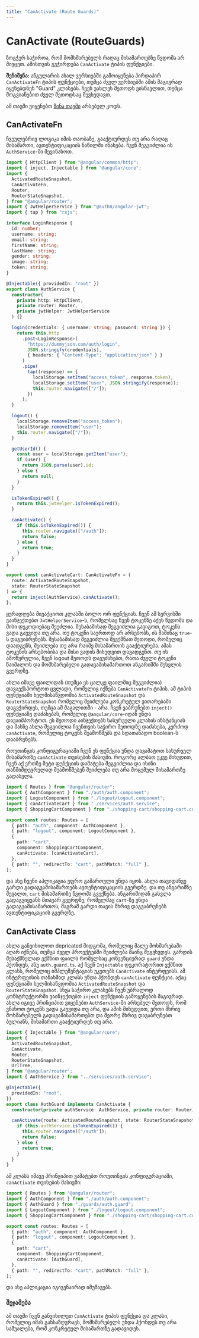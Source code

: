 ```yaml
---
title: "CanActivate (Route Guards)"
---
```


# CanActivate (RouteGuards)

ზოგჭერ საჭიროა, რომ მომხმარებელს რაღაც მისამართებზე წვდომა არ მივცეთ. ამისთვის
გვჭირდება `CanActivate` ტიპის ფუნქციები.

**შენიშვნა:** ანგულარის ახალ ვერსიებში გამოიყენება პირდაპირ `CanActivateFn` ტიპის
ფუნქციები, თუმცა ძველ ვერსიებში ამის მაგივრად იყენებდნენ "Guard" კლასებს. ჩვენ უახლეს
მეთოდს ვისწავლით, თუმცა მოგვიანებით ძველ მეთოდსაც შევხედავთ.

ამ თავში ვიყენებთ [წინა თავში](./jwt-authentication.html) არსებულ კოდს.

## CanActivateFn

ჩვეულებრივ ლოგიკა იმის თაობაზე, გააქტიურდეს თუ არა რაღაც მისამართი, ავთენტიფიკაციის
ნაწილში ინახება. ჩვენ შეგვიძლია ის `AuthService`-ში შევინახოთ.

```ts
import { HttpClient } from "@angular/common/http";
import { inject, Injectable } from "@angular/core";
import {
  ActivatedRouteSnapshot,
  CanActivateFn,
  Router,
  RouterStateSnapshot,
} from "@angular/router";
import { JwtHelperService } from "@auth0/angular-jwt";
import { tap } from "rxjs";

interface LoginResponse {
  id: number;
  username: string;
  email: string;
  firstName: string;
  lastName: string;
  gender: string;
  image: string;
  token: string;
}

@Injectable({ providedIn: "root" })
export class AuthService {
  constructor(
    private http: HttpClient,
    private router: Router,
    private jwtHelper: JwtHelperService
  ) {}

  login(credentials: { username: string; password: string }) {
    return this.http
      .post<LoginResponse>(
        "https://dummyjson.com/auth/login",
        JSON.stringify(credentials),
        { headers: { "Content-Type": "application/json" } }
      )
      .pipe(
        tap((response) => {
          localStorage.setItem("access_token", response.token);
          localStorage.setItem("user", JSON.stringify(response));
          this.router.navigate(["/"]);
        })
      );
  }

  logout() {
    localStorage.removeItem("access_token");
    localStorage.removeItem("user");
    this.router.navigate(["/"]);
  }

  getUserId() {
    const user = localStorage.getItem("user");
    if (user) {
      return JSON.parse(user).id;
    } else {
      return null;
    }
  }

  isTokenExpired() {
    return this.jwtHelper.isTokenExpired();
  }

  canActivate() {
    if (this.isTokenExpired()) {
      this.router.navigate(["/auth"]);
      return false;
    } else {
      return true;
    }
  }
}

export const canActivateCart: CanActivateFn = (
  route: ActivatedRouteSnapshot,
  state: RouterStateSnapshot
) => {
  return inject(AuthService).canActivate();
};
```

ყურადღება მივაქციოთ კლასში ბოლო ორ ფუნქციას. ჩვენ ამ სერვისში ვაინჯექთებთ `JwtHelperService`-ს,
რომელსაც ჩვენ ტოკენზე აქვს წვდომა და მისი დეკოდიებაც შეუძლია. შესაბამისად შეგვიძლია გავიგოთ, ტოკენს
ვადა გაუვიდა თუ არა. თუ ტოკენი საერთოდ არ არსებობს, ის მაშინაც `true`-ს დაგვიბრუნებს.
შესაბამისად შეგვიძლია შევქმნათ მეთოდი, რომელიც დაადგენს, შეიძლება თუ არა რაიმე მისამართის გააქტიურება.
ამას ტოკენის არსებობისა და მისი ვადის მიხედვით დავადგენთ. თუ ის ამოწურულია, ჩვენ logout მეთოდს დავუძახებთ,
რათა ძველი ტოკენი წაიშალოს და მომხმარებელი გადავამისამართოთ ანგარიშში შესვლის გვერდზე.

ახლა იმავე ფაილიდან (თუმცა ეს ცალკე ფაილშიც შეგვიძლია) დავაექსპორტოთ ცვლადი, რომელიც
იქნება `CanActivateFn` ტიპის. ამ ტიპის ფუნქციაში ხელმისაწვდომია `ActivatedRouteSnapshot` და
`RouterStateSnapshot` რომელიც შეიძლება კონკრეტულ ვითარებაში დაგვჭირდეს, თუმცა ამ მაგალითში - არა.
ჩვენ ვაბრუნებთ `inject()` ფუნქციაზე დაძახებას, რომელიც `@angular/core`-იდან უნდა დავაიმპორტოთ.
ეს მეთოდი აინჯექთებს სასურველი კლასის ინსტანციას და მასზე ახლა შეგვიძლია ჩვენთვის საჭირო
მეთოდზე დაძახება, კერძოდ `canActivate`, რომელიც ტოკენს შეამოწმებს და სდათანადო boolean-ს დააბრუნებს.

როუთინგის კონფიგურაციაში ჩვენ ეს ფუნქცია უნდა დავამატოთ სასურველ მისამართზე `canActivate` თვისების მასივში.
როგორც ალბათ უკვე მიხვდით, ჩვენ აქ ერთზე მეტი ფუნქციის დამატება შეგვიძლია და ისინი თანმიმდევრულად
შეამოწმებენ შეიძლება თუ არა მოცემულ მისამართზე გადასვლა.

```ts
import { Routes } from "@angular/router";
import { AuthComponent } from "./auth/auth.component";
import { LogoutComponent } from "./logout/logout.component";
import { canActivateCart } from "./services/auth.service";
import { ShoppingCartComponent } from "./shopping-cart/shopping-cart.component";

export const routes: Routes = [
  { path: "auth", component: AuthComponent },
  { path: "logout", component: LogoutComponent },
  {
    path: "cart",
    component: ShoppingCartComponent,
    canActivate: [canActivateCart],
  },
  { path: "", redirectTo: "cart", pathMatch: "full" },
];
```

და ასე ჩვენი აპლიკაცია უფრო გამართული უნდა იყოს. ახლა თავიდანვე გარდი გადაგვამისამართებს
ავთენტიფიკაციის გვერდზე. და თუ ანგარიშზე შევალთ, `cart` მისამართზე წვდომა გვექნება.
ანგარიშიდან გასვლა გადაგვიყვანს მთავარ გვერდზე, რომელმაც `cart`-ზე უნდა გადაგვამისამართოს,
მაგრამ გარდი თავის მხრივ დაგვაბრუნებს ავთენტიფიკაციის გვერდზე.

## CanActivate Class

ახლა განვიხილოთ depricated მიდგომა, რომელიც მალე მოხმარებაში აღარ იქნება,
თუმცა ძველ პროექტებში შეიძლება მაინც შეგვხვდეს. გარდის შესაქმნელად ვქმნით
ფაილს რომელსაც კონვენციურად `guard` უნდა ჰქონდეს, ანუ `auth.guard.ts`.
აქ ჩვენ `Injectable` დეკორატორით ვქმნით კლასს, რომელიც იმპლემენტაციას
უკეთებს `CanActivate` ინტერფეისს. ამ ინტერფეისის თანახმად კლასს უნდა ჰქონდეს
`canActivate` ფუნქცია. აქაც ფუნქციაში ხელმისაწვდომია `ActivatedRouteSnapshot`
და `RouterStateSnapshot`. სხვა საჭირო კლასებს ჩვენ უბრალოდ კონსტრუქტორში
ვაინჯექთებთ `inject` ფუნქციის გამოყენების მაგივრად. ახლა იგივე პრინციპით
ვიყენებთ `AuthService`-ში არსებულ მეთოდს, რომ ვნახოთ ტოკენს ვადა გაუვიდა
თუ არა, და ამის მიხედვით, ერთი მხრივ მოხმარებელს გადავამისამართებთ და
მეორე მხრივ დავაბრუნებთ ბულიანს, მისამართი გააქტიურდეს თუ არა.

```ts
import { Injectable } from "@angular/core";
import {
  ActivatedRouteSnapshot,
  CanActivate,
  Router,
  RouterStateSnapshot,
  UrlTree,
} from "@angular/router";
import { AuthService } from "../services/auth.service";

@Injectable({
  providedIn: "root",
})
export class AuthGuard implements CanActivate {
  constructor(private authService: AuthService, private router: Router) {}

  canActivate(route: ActivatedRouteSnapshot, state: RouterStateSnapshot) {
    if (this.authService.isTokenExpired()) {
      this.router.navigate(["/auth"]);
      return false;
    } else {
      return true;
    }
  }
}
```

ამ კლასს იმავე პრინციპით ვამატებთ როუთინგის კონფიგურაციაში, `canActivate` თვისების მასივში:

```ts
import { Routes } from "@angular/router";
import { AuthComponent } from "./auth/auth.component";
import { AuthGuard } from "./guards/auth.guard";
import { LogoutComponent } from "./logout/logout.component";
import { ShoppingCartComponent } from "./shopping-cart/shopping-cart.component";

export const routes: Routes = [
  { path: "auth", component: AuthComponent },
  { path: "logout", component: LogoutComponent },
  {
    path: "cart",
    component: ShoppingCartComponent,
    canActivate: [AuthGuard],
  },
  { path: "", redirectTo: "cart", pathMatch: "full" },
];
```

და ასე აპლიკაცია იგივენაირად იმუშავებს.

### შეჯამება

ამ თავში ჩვენ განვიხილეთ `CanActivate` ტიპის ფუნქცია და კლასი,
რომელიც იმას განსაზღვრავს, მომხმარებელს უნდა ჰქონდეს თუ არა საშუალება,
რომ კონკრეტულ მისამართზე გადავიდეს.
